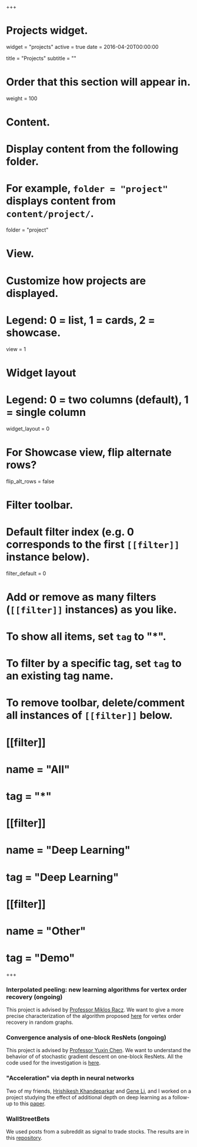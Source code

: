 +++
# Projects widget.
widget = "projects"
active = true
date = 2016-04-20T00:00:00

title = "Projects"
subtitle = ""

# Order that this section will appear in.
weight = 100

# Content.
# Display content from the following folder.
# For example, `folder = "project"` displays content from `content/project/`.
folder = "project"

# View.
# Customize how projects are displayed.
# Legend: 0 = list, 1 = cards, 2 = showcase.
view = 1

# Widget layout
# Legend: 0 = two columns (default), 1 = single column
widget_layout = 0

# For Showcase view, flip alternate rows?
flip_alt_rows = false

# Filter toolbar.

# Default filter index (e.g. 0 corresponds to the first `[[filter]]` instance below).
filter_default = 0

# Add or remove as many filters (`[[filter]]` instances) as you like.
# To show all items, set `tag` to "*".
# To filter by a specific tag, set `tag` to an existing tag name.
# To remove toolbar, delete/comment all instances of `[[filter]]` below.
# [[filter]]
#   name = "All"
#   tag = "*"
#
# [[filter]]
#   name = "Deep Learning"
#   tag = "Deep Learning"
#
# [[filter]]
#   name = "Other"
#   tag = "Demo"

+++

### Interpolated peeling: new learning algorithms for vertex order recovery (ongoing)

This project is advised by [Professor Miklos Racz](http://mracz.princeton.edu/).  We
want to give a more precise characterization of the algorithm proposed [here](https://pdfs.semanticscholar.org/043a/4b15b8f563002e1d1e3ee8dea5eed9aa26ca.pdf) for vertex order recovery in random graphs.  

### Convergence analysis of one-block ResNets (ongoing)

This project is advised by [Professor Yuxin Chen](http://www.princeton.edu/~yc5/).  We want to understand the behavior of of stochastic gradient descent on one-block ResNets.  All the code used for the investigation is [here](https://github.com/houcharlie/resnet_convergence).  


### "Acceleration" via depth in neural networks

Two of my friends, [Hrishikesh Khandeparkar](http://www.cs.princeton.edu/~hrk/index.html) and [Gene Li](https://gxli97.github.io/), and I worked on a project studying the effect of additional depth on deep learning as a follow-up to this [paper](https://arxiv.org/pdf/1802.06509.pdf).  


### WallStreetBets

We used posts from a subreddit as signal to trade stocks.  The results are in this [repository](https://github.com/houcharlie/WallStreetBets).  